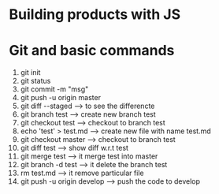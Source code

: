 # Building products with JS

<h1>Git and basic commands</h1>
<ol>
    <li>git init</li>
    <li>git status</li>
    <li>git commit -m "msg"</li>
    <li>git push -u origin master</li>
    <li>git diff --staged --> to see the differencte</li>
    <li>git branch test --> create new branch test</li>
    <li>git checkout test --> checkout to branch test</li>
    <li>echo 'test' > test.md --> create new file with name test.md</li>
    <li>git checkout master --> checkout to branch test</li>
    <li>git diff test --> show diff w.r.t test</li>
    <li>git merge test --> it merge test into master</li>
    <li>git branch -d test --> it delete the branch test</li>
    <li>rm test.md --> it remove particular file</li>
    <li>git push -u origin develop --> push the code to develop</li>
    </ol>
    
